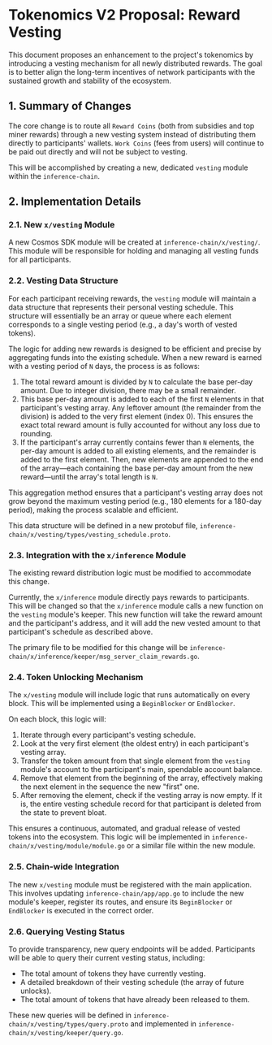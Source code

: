 # Tokenomics V2 Proposal: Reward Vesting

This document proposes an enhancement to the project's tokenomics by introducing a vesting mechanism for all newly distributed rewards. The goal is to better align the long-term incentives of network participants with the sustained growth and stability of the ecosystem.

## 1. Summary of Changes

The core change is to route all `Reward Coins` (both from subsidies and top miner rewards) through a new vesting system instead of distributing them directly to participants' wallets. `Work Coins` (fees from users) will continue to be paid out directly and will not be subject to vesting.

This will be accomplished by creating a new, dedicated `vesting` module within the `inference-chain`.

## 2. Implementation Details

### 2.1. New `x/vesting` Module

A new Cosmos SDK module will be created at `inference-chain/x/vesting/`. This module will be responsible for holding and managing all vesting funds for all participants.

### 2.2. Vesting Data Structure

For each participant receiving rewards, the `vesting` module will maintain a data structure that represents their personal vesting schedule. This structure will essentially be an array or queue where each element corresponds to a single vesting period (e.g., a day's worth of vested tokens).

The logic for adding new rewards is designed to be efficient and precise by aggregating funds into the existing schedule. When a new reward is earned with a vesting period of `N` days, the process is as follows:
1.  The total reward amount is divided by `N` to calculate the base per-day amount. Due to integer division, there may be a small remainder.
2.  This base per-day amount is added to each of the first `N` elements in that participant's vesting array. Any leftover amount (the remainder from the division) is added to the very first element (index 0). This ensures the exact total reward amount is fully accounted for without any loss due to rounding.
3.  If the participant's array currently contains fewer than `N` elements, the per-day amount is added to all existing elements, and the remainder is added to the first element. Then, new elements are appended to the end of the array—each containing the base per-day amount from the new reward—until the array's total length is `N`.

This aggregation method ensures that a participant's vesting array does not grow beyond the maximum vesting period (e.g., 180 elements for a 180-day period), making the process scalable and efficient.

This data structure will be defined in a new protobuf file, `inference-chain/x/vesting/types/vesting_schedule.proto`.

### 2.3. Integration with the `x/inference` Module

The existing reward distribution logic must be modified to accommodate this change.

Currently, the `x/inference` module directly pays rewards to participants. This will be changed so that the `x/inference` module calls a new function on the `vesting` module's keeper. This new function will take the reward amount and the participant's address, and it will add the new vested amount to that participant's schedule as described above.

The primary file to be modified for this change will be `inference-chain/x/inference/keeper/msg_server_claim_rewards.go`.

### 2.4. Token Unlocking Mechanism

The `x/vesting` module will include logic that runs automatically on every block. This will be implemented using a `BeginBlocker` or `EndBlocker`.

On each block, this logic will:
1.  Iterate through every participant's vesting schedule.
2.  Look at the very first element (the oldest entry) in each participant's vesting array.
3.  Transfer the token amount from that single element from the `vesting` module's account to the participant's main, spendable account balance.
4.  Remove that element from the beginning of the array, effectively making the next element in the sequence the new "first" one.
5.  After removing the element, check if the vesting array is now empty. If it is, the entire vesting schedule record for that participant is deleted from the state to prevent bloat.

This ensures a continuous, automated, and gradual release of vested tokens into the ecosystem. This logic will be implemented in `inference-chain/x/vesting/module/module.go` or a similar file within the new module.

### 2.5. Chain-wide Integration

The new `x/vesting` module must be registered with the main application. This involves updating `inference-chain/app/app.go` to include the new module's keeper, register its routes, and ensure its `BeginBlocker` or `EndBlocker` is executed in the correct order.

### 2.6. Querying Vesting Status

To provide transparency, new query endpoints will be added. Participants will be able to query their current vesting status, including:
-   The total amount of tokens they have currently vesting.
-   A detailed breakdown of their vesting schedule (the array of future unlocks).
-   The total amount of tokens that have already been released to them.

These new queries will be defined in `inference-chain/x/vesting/types/query.proto` and implemented in `inference-chain/x/vesting/keeper/query.go`. 